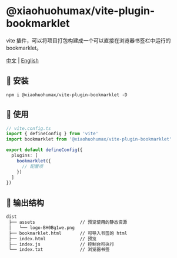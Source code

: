 # @xiaohuohumax/vite-plugin-bookmarklet

vite 插件，可以将项目打包构建成一个可以直接在浏览器书签栏中运行的 bookmarklet。

[中文](./README.md) | [English](./README_EN.md)

## 📄 安装

```shell
npm i @xiaohuohumax/vite-plugin-bookmarklet -D
```

## 🔨 使用

```ts
// vite.config.ts
import { defineConfig } from 'vite'
import bookmarklet from '@xiaohuohumax/vite-plugin-bookmarklet'

export default defineConfig({
  plugins: [
    bookmarklet({
      // 配置项
    })
  ]
})
```

## 🌳 输出结构

```txt
dist
 ├── assets                 // 预览使用的静态资源
 │   └── logo-BH0Bg1we.png
 ├── bookmarklet.html       // 可导入书签的 html
 ├── index.html             // 预览
 ├── index.js               // 控制台可执行
 └── index.txt              // 浏览器书签
```